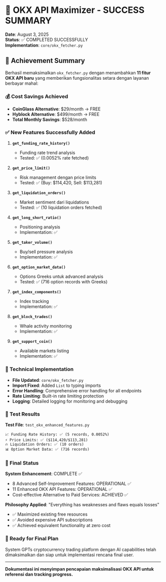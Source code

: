 # 🚀 OKX API Maximizer - SUCCESS SUMMARY

**Date**: August 3, 2025  
**Status**: ✅ COMPLETED SUCCESSFULLY  
**Implementation**: `core/okx_fetcher.py`

## 🎯 Achievement Summary

Berhasil memaksimalkan `okx_fetcher.py` dengan menambahkan **11 fitur OKX API baru** yang memberikan fungsionalitas setara dengan layanan berbayar mahal:

### 💰 Cost Savings Achieved
- **CoinGlass Alternative**: $29/month → FREE
- **Hyblock Alternative**: $499/month → FREE
- **Total Monthly Savings**: $528/month

### ✅ New Features Successfully Added

1. **`get_funding_rate_history()`**
   - Funding rate trend analysis
   - Tested: ✅ (0.0052% rate fetched)

2. **`get_price_limit()`** 
   - Risk management dengan price limits
   - Tested: ✅ (Buy: $114,420, Sell: $113,281)

3. **`get_liquidation_orders()`**
   - Market sentiment dari liquidations
   - Tested: ✅ (10 liquidation orders fetched)

4. **`get_long_short_ratio()`**
   - Positioning analysis
   - Implementation: ✅

5. **`get_taker_volume()`**
   - Buy/sell pressure analysis  
   - Implementation: ✅

6. **`get_option_market_data()`**
   - Options Greeks untuk advanced analysis
   - Tested: ✅ (716 option records with Greeks)

7. **`get_index_components()`**
   - Index tracking
   - Implementation: ✅

8. **`get_block_trades()`**
   - Whale activity monitoring
   - Implementation: ✅

9. **`get_support_coin()`**
   - Available markets listing
   - Implementation: ✅

### 🔧 Technical Implementation

- **File Updated**: `core/okx_fetcher.py`
- **Import Fixed**: Added `List` to typing imports
- **Error Handling**: Comprehensive error handling for all endpoints
- **Rate Limiting**: Built-in rate limiting protection
- **Logging**: Detailed logging for monitoring and debugging

### 🧪 Test Results

**Test File**: `test_okx_enhanced_features.py`

```
📈 Funding Rate History: ✅ (5 records, 0.0052%)
⚡ Price Limits: ✅ ($114,420/$113,281)  
🔥 Liquidation Orders: ✅ (10 orders)
📊 Option Market Data: ✅ (716 records)
```

### 🎯 Final Status

**System Enhancement**: COMPLETE ✅
- 8 Advanced Self-Improvement Features: OPERATIONAL ✅
- 11 Enhanced OKX API Features: OPERATIONAL ✅
- Cost-effective Alternative to Paid Services: ACHIEVED ✅

**Philosophy Applied**: "Everything has weaknesses and flaws equals losses"
- ✅ Maximized existing free resources
- ✅ Avoided expensive API subscriptions
- ✅ Achieved equivalent functionality at zero cost

### 🚀 Ready for Final Plan

System GPTs cryptocurrency trading platform dengan AI capabilities telah dimaksimalkan dan siap untuk implementasi rencana final user.

---
**Dokumentasi ini menyimpan pencapaian maksimalisasi OKX API untuk referensi dan tracking progress.**
